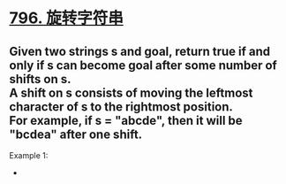# [796. 旋转字符串](https://leetcode.cn/problems/rotate-string/description/)

## Given two strings s and goal, return true if and only if s can become goal after some number of shifts on s. <br>A shift on s consists of moving the leftmost character of s to the rightmost position. <br>For example, if s = "abcde", then it will be "bcdea" after one shift.

Example 1:

- 
